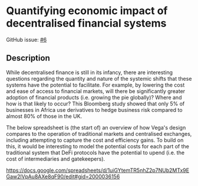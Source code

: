 # Quantifying economic impact of decentralised financial systems

GitHub issue: [#6](https://github.com/vegaprotocol/research/issues/6)

## Description

While decentralised finance is still in its infancy, there are interesting questions regarding the quantity and nature of the systemic shifts that these systems have the potential to facilitate. For example, by lowering the cost and ease of access to financial markets, will there be significantly greater adoption of financial products (i.e. growing the pie globally)? Where and how is that likely to occur? This Bloomberg study showed that only 5% of businesses in Africa use derivatives to hedge business risk compared to almost 80% of those in the UK.

The below spreadsheet is (the start of) an overview of how Vega's design compares to the operation of traditional markets and centralised exchanges, including attempting to capture the cost and efficiency gains. To build on this, it would be interesting to model the potential costs for each part of the traditional system that DeFi protocols have the potential to upend (i.e. the cost of intermediaries and gatekeepers).

https://docs.google.com/spreadsheets/d/1uiGYtemTR5nhZ2p7NUb2MTx9EGaw2lVpAu8AXe8qF90/edit#gid=2000036156
